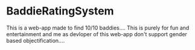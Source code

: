 # BaddieRatingSystem
This is a web-app made to find 10/10 baddies.... This is purely for fun and entertainment and me as devloper of this web-app don't support gender based objectification.... 
